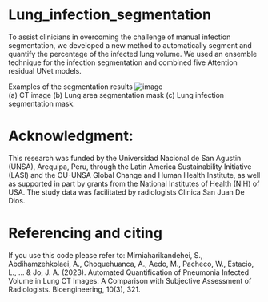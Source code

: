 # Lung_infection_segmentation
To assist clinicians in overcoming the challenge of manual infection segmentation, we developed a new method to automatically segment and quantify the percentage of the infected lung volume.
We used an ensemble technique for the infection segmentation and combined five Attention residual UNet models.

Examples of the segmentation results
![image](https://github.com/nafiseh1425/Lung_infection_segmentation/assets/71519929/eb6bc252-0b7d-4d0d-9911-cbce36189e1b)  
                  (a) CT image (b) Lung area segmentation mask (c) Lung infection segmentation mask.


# Acknowledgment:
This research was funded by the Universidad Nacional de San Agustin (UNSA), Arequipa, Peru, through the Latin America Sustainability Initiative (LASI) and the OU-UNSA Global Change and Human Health Institute, as well as supported in part by grants from the National Institutes of Health (NIH) of USA.  The study data was facilitated by radiologists Clinica San Juan De Dios.




# Referencing and citing

If you use this code please refer to:
Mirniaharikandehei, S., Abdihamzehkolaei, A., Choquehuanca, A., Aedo, M., Pacheco, W., Estacio, L., ... & Jo, J. A. (2023). Automated Quantification of Pneumonia Infected Volume in Lung CT Images: A Comparison with Subjective Assessment of Radiologists. Bioengineering, 10(3), 321.
